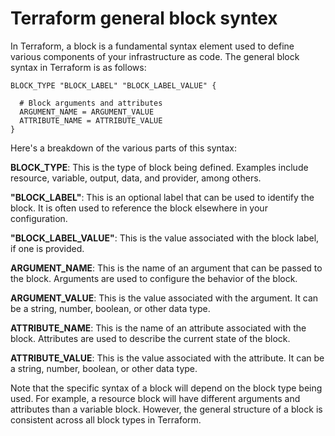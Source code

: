 # Terraform general block syntex

In Terraform, a block is a fundamental syntax element used to define various components of your infrastructure as code. The general block syntax in Terraform is as follows:

```
BLOCK_TYPE "BLOCK_LABEL" "BLOCK_LABEL_VALUE" {

  # Block arguments and attributes
  ARGUMENT_NAME = ARGUMENT_VALUE
  ATTRIBUTE_NAME = ATTRIBUTE_VALUE
}
```

Here's a breakdown of the various parts of this syntax:

**BLOCK_TYPE**: This is the type of block being defined. Examples include resource, variable, output, data, and provider, among others.

**"BLOCK_LABEL"**: This is an optional label that can be used to identify the block. It is often used to reference the block elsewhere in your configuration.

**"BLOCK_LABEL_VALUE"**: This is the value associated with the block label, if one is provided.

**ARGUMENT_NAME**: This is the name of an argument that can be passed to the block. Arguments are used to configure the behavior of the block.

**ARGUMENT_VALUE**: This is the value associated with the argument. It can be a string, number, boolean, or other data type.

**ATTRIBUTE_NAME**: This is the name of an attribute associated with the block. Attributes are used to describe the current state of the block.

**ATTRIBUTE_VALUE**: This is the value associated with the attribute. It can be a string, number, boolean, or other data type.

Note that the specific syntax of a block will depend on the block type being used. For example, a resource block will have different arguments and attributes than a variable block. However, the general structure of a block is consistent across all block types in Terraform.